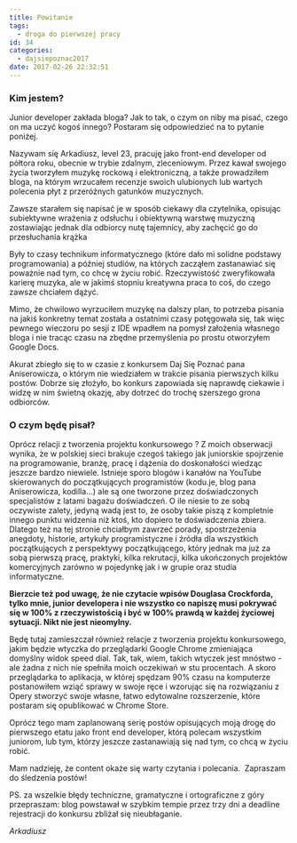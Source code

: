 ```yaml
---
title: Powitanie
tags:
  - droga do pierwszej pracy
id: 34
categories:
  - dajsiepoznac2017
date: 2017-02-26 22:32:51
---
```


### Kim jestem?

Junior developer zakłada bloga? Jak to tak, o czym on niby ma pisać, czego on ma uczyć kogoś innego? Postaram się odpowiedzieć na to pytanie poniżej.

Nazywam się Arkadiusz, level 23, pracuję jako front-end developer od półtora roku, obecnie w trybie zdalnym, zleceniowym. Przez kawał swojego życia tworzyłem muzykę rockową i elektroniczną, a także prowadziłem bloga, na którym wrzucałem recenzje swoich ulubionych lub wartych polecenia płyt z przeróżnych gatunków muzycznych.

Zawsze starałem się napisać je w sposób ciekawy dla czytelnika, opisując subiektywne wrażenia z odsłuchu i obiektywną warstwę muzyczną zostawiając jednak dla odbiorcy nutę tajemnicy, aby zachęcić go do przesłuchania krążka

Były to czasy technikum informatycznego (które dało mi solidne podstawy programowania) a później studiów, na których zacząłem zastanawiać się poważnie nad tym, co chcę w życiu robić. Rzeczywistość zweryfikowała karierę muzyka, ale w jakimś stopniu kreatywna praca to coś, do czego zawsze chciałem dążyć.

Mimo, że chwilowo wyrzuciłem muzykę na dalszy plan, to potrzeba pisania na jakiś konkretny temat została a ostatnimi czasy potęgowała się, tak więc pewnego wieczoru po sesji z IDE wpadłem na pomysł założenia własnego bloga i nie tracąc czasu na zbędne przemyślenia po prostu otworzyłem Google Docs.

Akurat zbiegło się to w czasie z konkursem Daj Się Poznać pana Aniserowicza, o którym nie wiedziałem w trakcie pisania pierwszych kilku postów. Dobrze się złożyło, bo konkurs zapowiada się naprawdę ciekawie i widzę w nim świetną okazję, aby dotrzeć do trochę szerszego grona odbiorców.

### O czym będę pisał?

Oprócz relacji z tworzenia projektu konkursowego ? Z moich obserwacji wynika, że w polskiej sieci brakuje czegoś takiego jak juniorskie spojrzenie na programowanie, branżę, pracę i dążenia do doskonałości wiedząc jeszcze bardzo niewiele. Istnieje sporo blogów i kanałów na YouTube skierowanych do początkujących programistów (kodu.je, blog pana Aniserowicza, kodilla…) ale są one tworzone przez doświadczonych specjalistów z latami bagażu doświadczeń. O ile niesie to ze sobą oczywiste zalety, jedyną wadą jest to, że osoby takie piszą z kompletnie innego punktu widzenia niż ktoś, kto dopiero te doświadczenia zbiera. Dlatego też na tej stronie chciałbym zawrzeć porady, spostrzeżenia anegdoty, historie, artykuły programistyczne i źródła dla wszystkich początkujących z perspektywy początkującego, który jednak ma już za sobą pierwszą pracę, praktyki, kilka rekrutacji, kilka ukończonych projektów komercyjnych zarówno w pojedynkę jak i w grupie oraz studia informatyczne.

**Bierzcie też pod uwagę, że nie czytacie wpisów Douglasa Crockforda, tylko mnie, junior developera i nie wszystko co napiszę musi pokrywać się w 100% z rzeczywistością i być w 100% prawdą w każdej życiowej sytuacji. Nikt nie jest nieomylny.**

Będę tutaj zamieszczał również relacje z tworzenia projektu konkursowego, jakim będzie wtyczka do przeglądarki Google Chrome zmieniająca domyślny widok speed dial. Tak, tak, wiem, takich wtyczek jest mnóstwo - ale żadna z nich nie spełniła moich oczekiwań w stu procentach. A skoro przeglądarka to aplikacja, w której spędzam 90% czasu na komputerze postanowiłem wziąć sprawy w swoje ręce i wzorując się na rozwiązaniu z Opery stworzyć swoje własne, łatwo edytowalne rozszerzenie, które postaram się opublikować w Chrome Store.

Oprócz tego mam zaplanowaną serię postów opisujących moją drogę do pierwszego etatu jako front end developer, którą polecam wszystkim juniorom, lub tym, którzy jeszcze zastanawiają się nad tym, co chcą w życiu robić.

Mam nadzieję, że content okaże się warty czytania i polecania.  Zapraszam do śledzenia postów!

PS. za wszelkie błędy techniczne, gramatyczne i ortograficzne z góry przepraszam: blog powstawał w szybkim tempie przez trzy dni a deadline rejestracji do konkursu zbliżał się nieubłaganie.

_Arkadiusz_